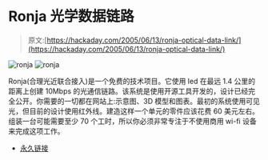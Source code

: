 # Ronja 光学数据链路

> 原文:[https://hackaday.com/2005/06/13/ronja-optical-data-link/](https://hackaday.com/2005/06/13/ronja-optical-data-link/)

![ronja](../Images/b1c3b8b7d0665fd509316ba2a1dd8d7b.png) ![ronja](../Images/9ecc3e8f8ff6c42ab2f5778e5c204be1.png)

Ronja(合理光近联合接入)是一个免费的技术项目。它使用 led 在最远 1.4 公里的距离上创建 10Mbps 的光通信链路。该系统是使用开源工具开发的，设计已经完全公开。你需要的一切都在网站上:示意图、3D 模型和图表。最初的系统使用可见光，但目前的设计使用红外线。建造这样一个单元的零件应该花费 60 美元左右。组装一台可能需要至少 70 个工时，所以你必须非常专注于不使用商用 wi-fi 设备来完成这项工作。

*   [永久链接](http://ronja.twibright.com/)